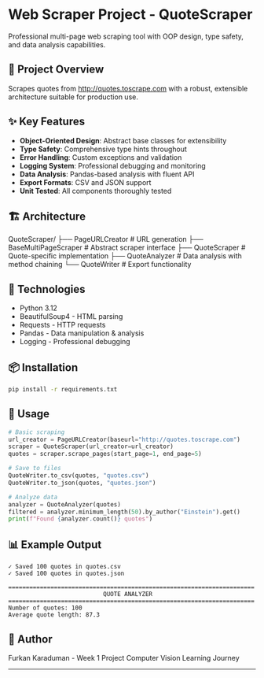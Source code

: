 # Web Scraper Project - QuoteScraper

Professional multi-page web scraping tool with OOP design, type safety, and data analysis capabilities.

## 🎯 Project Overview

Scrapes quotes from http://quotes.toscrape.com with a robust, extensible architecture suitable for production use.

## ✨ Key Features

- **Object-Oriented Design**: Abstract base classes for extensibility
- **Type Safety**: Comprehensive type hints throughout
- **Error Handling**: Custom exceptions and validation
- **Logging System**: Professional debugging and monitoring
- **Data Analysis**: Pandas-based analysis with fluent API
- **Export Formats**: CSV and JSON support
- **Unit Tested**: All components thoroughly tested

## 🏗️ Architecture
QuoteScraper/
├── PageURLCreator       # URL generation
├── BaseMultiPageScraper # Abstract scraper interface
├── QuoteScraper         # Quote-specific implementation
├── QuoteAnalyzer        # Data analysis with method chaining
└── QuoteWriter          # Export functionality
## 🔧 Technologies

- Python 3.12
- BeautifulSoup4 - HTML parsing
- Requests - HTTP requests
- Pandas - Data manipulation & analysis
- Logging - Professional debugging

## 📦 Installation
```bash
pip install -r requirements.txt
```

## 🚀 Usage
```python
# Basic scraping
url_creator = PageURLCreator(baseurl="http://quotes.toscrape.com")
scraper = QuoteScraper(url_creator=url_creator)
quotes = scraper.scrape_pages(start_page=1, end_page=5)

# Save to files
QuoteWriter.to_csv(quotes, "quotes.csv")
QuoteWriter.to_json(quotes, "quotes.json")

# Analyze data
analyzer = QuoteAnalyzer(quotes)
filtered = analyzer.minimum_length(50).by_author("Einstein").get()
print(f"Found {analyzer.count()} quotes")
```

## 📊 Example Output
```
✓ Saved 100 quotes in quotes.csv
✓ Saved 100 quotes in quotes.json

======================================================================
                           QUOTE ANALYZER                            
======================================================================
Number of quotes: 100
Average quote length: 87.3
```

## 👤 Author

Furkan Karaduman - Week 1 Project
Computer Vision Learning Journey

---
